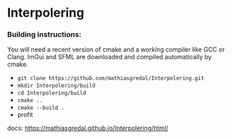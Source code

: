 # Interpolering

### Building instructions:
You will need a recent version of cmake and a working compiler like GCC or Clang. 
ImGui and SFML are downloaded and compiled automatically by cmake.
- `git clone https://github.com/mathiasgredal/Interpolering.git`
- `mkdir Interpolering/build`
- `cd Interpolering/build`
- `cmake ..`
- `cmake --build .`
- profit

docs:
https://mathiasgredal.github.io/Interpolering/html/
